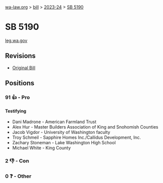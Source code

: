 [wa-law.org](/) > [bill](/bill/) > [2023-24](/bill/2023-24/) > [SB 5190](/bill/2023-24/sb/5190/)

# SB 5190
[leg.wa.gov](https://app.leg.wa.gov/billsummary?BillNumber=5190&Year=2023&Initiative=false)

## Revisions
* [Original Bill](1/)

## Positions
### 91 👍 - Pro
#### Testifying
* Dani Madrone - American Farmland Trust
* Alex Hur - Master Builders Association of King and Snohomish Counties
* Jacob Vigdor - University of Washington faculty
* Troy Schmeil - Sapphire Homes Inc./Callidus Development, Inc.
* Zachary  Stoneman - Lake Washington High School
* Michael White - King County

### 2 👎 - Con

### 0 ❓ - Other
